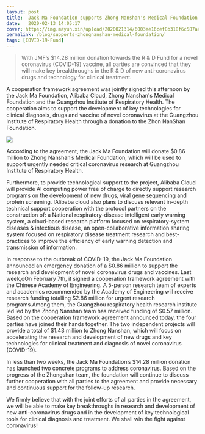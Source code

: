 ```yaml
---
layout: post
title:  Jack Ma Foundation supports Zhong Nanshan's Medical Foundation to accelerate the breakthrough of key technologies for clinical diagnosis of coronavirus
date:   2020-02-13 14:05:17
cover: https://img.mayun.xin/upload/2020021314/6003ee16cef8b318f6c587aad88bc2ee.png
permalink: /blog/supports-zhongnanshan-medical-foundation/
tags: [COVID-19-Fund]
---
```


> With JMF’s $14.28 million donation towards the R & D Fund for a novel coronavirus (COVID-19) vaccine, all parties are convinced that they will make key breakthroughs in the R & D of new anti-coronavirus drugs and technology for clinical treatment.

A cooperation framework agreement was jointly signed this afternoon by the Jack Ma Foundation, Alibaba Cloud, Zhong Nanshan's Medical Foundation and the Guangzhou Institute of Respiratory Health. The cooperation aims to support the development of key technologies for clinical diagnosis, drugs and vaccine of novel coronavirus at the Guangzhou Institute of Respiratory Health through a donation to the Zhon NanShan Foundation.

![](https://img.mayun.xin/upload/2020031516/b61fa39947381a7e0bcca38df19dc6b6.jpeg)

According to the agreement, the Jack Ma Foundation will donate $0.86 million to Zhong Nanshan’s Medical Foundation, which will be used to support urgently needed critical coronavirus research at Guangzhou Institute of Respiratory Health.

Furthermore, to provide technological support to the project,  Alibaba Cloud will provide AI computing power free of charge to directly support research programs on the development of new drugs, viral gene sequencing and protein screening. IAlibaba cloud also plans to discuss relevant in-depth technical support cooperation with the protocol partners on the construction of: a National respiratory-disease intelligent early warning system, a cloud-based research platform focused on respiratory-system diseases & infectious disease, an open-collaborative information sharing system focused on respiratory disease treatment research and best-practices to improve the efficiency of early warning detection and transmission of information.

In response to the outbreak of COVID-19, the Jack Ma Foundation announced an emergency donation of a $0.86 million to support the research and development of novel coronavirus drugs and vaccines. Last week,oOn February 7th, it signed a cooperation framework agreement with the Chinese Academy of Engineering. A 5-person research team of experts and academics recommended by the Academy of Engineering will receive research funding totalling $2.86 million for urgent research programs.Among them, the Guangzhou respiratory health research institute led  led by the Zhong Nanshan team has received funding of $0.57 million. Based on the cooperation framework agreement announced today, the four parties have joined their hands together. The two independent projects will provide a total of $1.43 million to Zhong Nanshan, which will focus on accelerating the research and development of new drugs and key technologies for clinical treatment and diagnosis of novel coronavirus (COVID-19).

In less than two weeks, the Jack Ma Foundation’s $14.28 million donation has launched two concrete programs to address coronavirus. Based on the progress of the Zhongshan team, the foundation will continue to discuss further cooperation with all parties to the agreement and provide necessary and continuous support for the follow-up research.

We firmly believe that with the joint efforts of all parties in the agreement, we will be able to make key breakthroughs in research and  development of new anti-coronavirus drugs and in the development of key technological tools for clinical diagnosis and treatment. We shall win the fight against coronavirus!